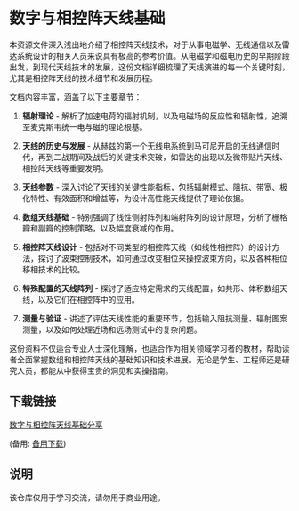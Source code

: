 # 数字与相控阵天线基础

本资源文件深入浅出地介绍了相控阵天线技术，对于从事电磁学、无线通信以及雷达系统设计的相关人员来说具有极高的参考价值。从电磁学和磁电历史的早期阶段出发，到现代天线技术的发展，这份文档详细梳理了天线演进的每一个关键时刻，尤其是相控阵天线的技术细节和发展历程。

文档内容丰富，涵盖了以下主要章节：

1. **辐射理论** - 解析了加速电荷的辐射机制，以及电磁场的反应性和辐射性，追溯至麦克斯韦统一电与磁的理论根基。
   
2. **天线的历史与发展** - 从赫兹的第一个无线电系统到马可尼开启的无线通信时代，再到二战期间及战后的关键技术突破，如雷达的出现以及微带贴片天线、相控阵天线等重要发明。

3. **天线参数** - 深入讨论了天线的关键性能指标，包括辐射模式、阻抗、带宽、极化特性、有效面积和增益等，为设计高性能天线提供了理论依据。

4. **数组天线基础** - 特别强调了线性侧射阵列和端射阵列的设计原理，分析了栅格瓣和副瓣的控制策略，以及幅度衰减的作用。

5. **相控阵天线设计** - 包括对不同类型的相控阵天线（如线性相控阵）的设计方法，探讨了波束控制技术，如何通过改变相位来操控波束方向，以及各种相位移相技术的比较。

6. **特殊配置的天线阵列** - 探讨了适应特定需求的天线配置，如共形、体积数组天线，以及它们在相控阵中的应用。

7. **测量与验证** - 讲述了评估天线性能的重要环节，包括输入阻抗测量、辐射图案测量，以及如何处理近场和远场测试中的复杂问题。

这份资料不仅适合专业人士深化理解，也适合作为相关领域学习者的教材，帮助读者全面掌握数组和相控阵天线的基础知识和技术进展。无论是学生、工程师还是研究人员，都能从中获得宝贵的洞见和实操指南。

## 下载链接
[数字与相控阵天线基础分享](https://pan.quark.cn/s/df128851cf6e) 

(备用: [备用下载](https://pan.baidu.com/s/1btMZgn_B-0cQtuSH47EUeg?pwd=1234))

## 说明

该仓库仅用于学习交流，请勿用于商业用途。
